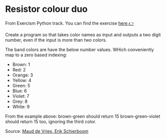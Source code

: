 # Resistor colour duo

From Exercism Python track. You can find the exercise [here 👉](https://exercism.org/tracks/python/exercises/resistor-color-duo)

Create a program so that takes color names as input and outputs a two digit number, even if the input is more than two colors.

The band colors are have the below number values. WHich conveniently map to a zero based indexing:

- Brown: 1
- Red: 2
- Orange: 3
- Yellow: 4
- Green: 5
- Blue: 6
- Violet: 7
- Grey: 8
- White: 9

From the example above: brown-green should return 15 brown-green-violet should return 15 too, ignoring the third color.

Source: [Maud de Vries, Erik Schierboom](https://github.com/exercism/problem-specifications/issues/1464)